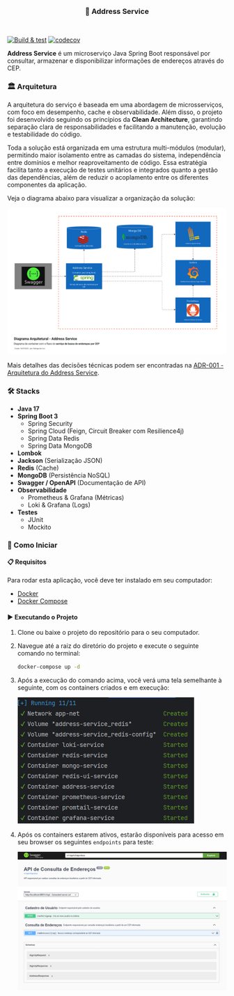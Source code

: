 <br><h3 align="center">
📍 Address Service
</h3><br>

[![Build & test](https://github.com/RodrigoAntonioCruz/crud-clean-architecture/actions/workflows/build.yml/badge.svg)](https://github.com/RodrigoAntonioCruz/crud-clean-architecture/actions/workflows/build.yml) [![codecov](https://codecov.io/gh/RodrigoAntonioCruz/crud-clean-architecture/graph/badge.svg?token=oXUNgmqgIm)](https://codecov.io/gh/RodrigoAntonioCruz/crud-clean-architecture)

**Address Service** é um microserviço Java Spring Boot responsável por consultar, armazenar e disponibilizar informações de endereços através do CEP.

### 🏛️ Arquitetura

A arquitetura do serviço é baseada em uma abordagem de microsserviços, com foco em desempenho, cache e observabilidade. Além disso, o projeto foi desenvolvido seguindo os princípios da **Clean Architecture**, garantindo separação clara de responsabilidades e facilitando a manutenção, evolução e testabilidade do código.

Toda a solução está organizada em uma estrutura multi-módulos (modular), permitindo maior isolamento entre as camadas do sistema, independência entre domínios e melhor reaproveitamento de código. Essa estratégia facilita tanto a execução de testes unitários e integrados quanto a gestão das dependências, além de reduzir o acoplamento entre os diferentes componentes da aplicação.

Veja o diagrama abaixo para visualizar a organização da solução:

![Diagrama Arquitetural](docs/img/diagrama-arquitetura.png)

Mais detalhes das decisões técnicas podem ser encontradas na [ADR-001 - Arquitetura do Address Service](docs/adr/ADR-001-architecture-address-service.md).

### 🛠️ Stacks

- **Java 17**
- **Spring Boot 3**
  - Spring Security
  - Spring Cloud (Feign, Circuit Breaker com Resilience4j)
  - Spring Data Redis
  - Spring Data MongoDB
- **Lombok**
- **Jackson** (Serialização JSON)
- **Redis** (Cache)
- **MongoDB** (Persistência NoSQL)
- **Swagger / OpenAPI** (Documentação de API)
- **Observabilidade**
  - Prometheus & Grafana (Métricas)
  - Loki & Grafana (Logs)
- **Testes**
  - JUnit
  - Mockito

### 🚀 Como Iniciar

#### 📋 Requisitos

Para rodar esta aplicação, você deve ter instalado em seu computador:

- [Docker](https://docs.docker.com/get-started/)
- [Docker Compose](https://docs.docker.com/compose/)

#### ▶️ Executando o Projeto

1. Clone ou baixe o projeto do repositório para o seu computador.

2. Navegue até a raiz do diretório do projeto e execute o seguinte comando no terminal:

    ```bash
    docker-compose up -d
    ```

3. Após a execução do comando acima, você verá uma tela semelhante à seguinte, com os containers criados e em execução:

   ![Application Build Terminal](docs/img/app-build-terminal.png)

4. Após os containers estarem ativos, estarão disponíveis para acesso em seu browser os seguintes `endpoints` para teste:

    <a href="http://localhost:8887/v1/api/swagger-ui/index.html" target="_blank" title="Clique e navegue!">

   ![Application Swagger](docs/img/app-swagger.png)

    </a>

